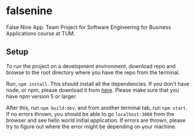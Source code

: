 # falsenine
False Nine App. Team Project for Software Engineering for Business Applications course at TUM.

## Setup

To run the project on a development environment, download repo and browse to the root directory where you have the repo from the terminal.

Run, `npm install`. This should install all the dependencies. If you don't have node, or npm, please download it from [here](https://docs.npmjs.com/getting-started/installing-node). Please make sure that you have npm version 5 or larger.

After this, run `npm build:dev`, and from another terminal tab, run `npm start`. If no errors thrown, you should be able to go `localhost:3000` from the browser and see hello world initial application. If errors are thrown, please try to figure out where the error might be depending on your machine.



